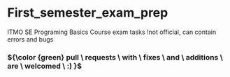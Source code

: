 # First_semester_exam_prep
ITMO SE Programing Basics Course exam tasks
!not official, can contain errors and bugs
### ${\color {green} pull \ requests \ with \ fixes \ and \ additions \ are \ welcomed \ :) }$
